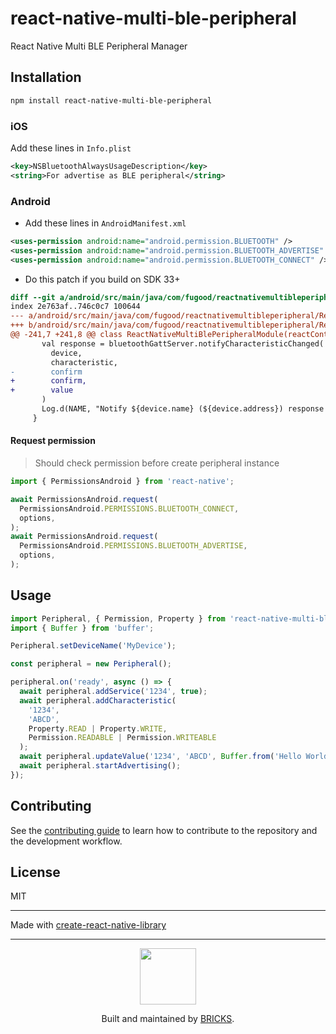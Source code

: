 # react-native-multi-ble-peripheral

React Native Multi BLE Peripheral Manager

## Installation

```sh
npm install react-native-multi-ble-peripheral
```

### iOS

Add these lines in `Info.plist`

```xml
<key>NSBluetoothAlwaysUsageDescription</key>
<string>For advertise as BLE peripheral</string>
```

### Android

- Add these lines in `AndroidManifest.xml`

```xml
<uses-permission android:name="android.permission.BLUETOOTH" />
<uses-permission android:name="android.permission.BLUETOOTH_ADVERTISE" />
<uses-permission android:name="android.permission.BLUETOOTH_CONNECT" />
```

- Do this patch if you build on SDK 33+

```diff
diff --git a/android/src/main/java/com/fugood/reactnativemultibleperipheral/ReactNativeMultiBlePeripheralModule.kt b/android/src/main/java/com/fugood/reactnativemultibleperipheral/ReactNativeMultiBlePeripheralModule.kt
index 2e763af..746c0c7 100644
--- a/android/src/main/java/com/fugood/reactnativemultibleperipheral/ReactNativeMultiBlePeripheralModule.kt
+++ b/android/src/main/java/com/fugood/reactnativemultibleperipheral/ReactNativeMultiBlePeripheralModule.kt
@@ -241,7 +241,8 @@ class ReactNativeMultiBlePeripheralModule(reactContext: ReactApplicationContext)
       val response = bluetoothGattServer.notifyCharacteristicChanged(
         device,
         characteristic,
-        confirm
+        confirm,
+        value
       )
       Log.d(NAME, "Notify ${device.name} (${device.address}) response = $response")
     }
```

#### Request permission

> Should check permission before create peripheral instance

```js
import { PermissionsAndroid } from 'react-native';

await PermissionsAndroid.request(
  PermissionsAndroid.PERMISSIONS.BLUETOOTH_CONNECT,
  options,
);
await PermissionsAndroid.request(
  PermissionsAndroid.PERMISSIONS.BLUETOOTH_ADVERTISE,
  options,
);
```

## Usage

```js
import Peripheral, { Permission, Property } from 'react-native-multi-ble-peripheral';
import { Buffer } from 'buffer';

Peripheral.setDeviceName('MyDevice');

const peripheral = new Peripheral();

peripheral.on('ready', async () => {
  await peripheral.addService('1234', true);
  await peripheral.addCharacteristic(
    '1234',
    'ABCD',
    Property.READ | Property.WRITE,
    Permission.READABLE | Permission.WRITEABLE
  );
  await peripheral.updateValue('1234', 'ABCD', Buffer.from('Hello World!'));
  await peripheral.startAdvertising();
});
```

## Contributing

See the [contributing guide](CONTRIBUTING.md) to learn how to contribute to the repository and the development workflow.

## License

MIT

---

Made with [create-react-native-library](https://github.com/callstack/react-native-builder-bob)

---

<p align="center">
  <a href="https://bricks.tools">
    <img width="90px" src="https://avatars.githubusercontent.com/u/17320237?s=200&v=4">
  </a>
  <p align="center">
    Built and maintained by <a href="https://bricks.tools">BRICKS</a>.
  </p>
</p>
